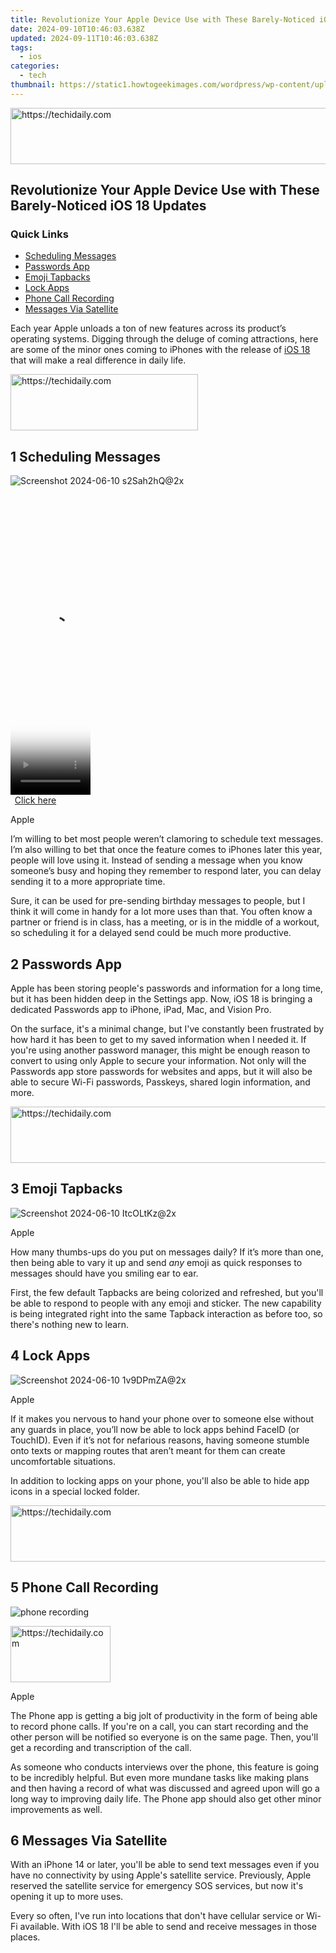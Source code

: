 ```yaml
---
title: Revolutionize Your Apple Device Use with These Barely-Noticed iOS 18 Updates
date: 2024-09-10T10:46:03.638Z
updated: 2024-09-11T10:46:03.638Z
tags:
  - ios
categories:
  - tech
thumbnail: https://static1.howtogeekimages.com/wordpress/wp-content/uploads/2024/06/an-iphone-with-the-wwdc-24-logo-in-the-background-and-an-ios-18-icon.jpg
---
```






<!-- affiliate ads begin -->
<a href="https://appsumo.8odi.net/c/5597632/2128842/7443" target="_top" id="2128842">
  <img src="//a.impactradius-go.com/display-ad/7443-2128842" border="0" alt="https://techidaily.com" width="600" height="90"/>
</a>
<img height="0" width="0" src="https://appsumo.8odi.net/i/5597632/2128842/7443" style="position:absolute;visibility:hidden;" border="0" />
<!-- affiliate ads end -->




## Revolutionize Your Apple Device Use with These Barely-Noticed iOS 18 Updates

### Quick Links

* [Scheduling Messages](https://youtube-tips.techidaily.com/arch-of-success-pivotal-youtube-gatherings-after-vidcon/)
* [Passwords App](https://youtube-blog.techidaily.com/ed-cultivate-creativity-20plus-inspiring-youtube-concepts-for-2024/)
* [Emoji Tapbacks](https://android-pokemon-go.techidaily.com/in-2024-how-to-get-the-dragon-scale-and-evolution-enabled-pokemon-on-itel-a60s-drfone-by-drfone-virtual-android/)
* [Lock Apps](https://vp-tips.techidaily.com/updated-in-2024-gratis-commerce-driven-presentation-templates-ideas/)
* [Phone Call Recording](https://facebook-record-videos.techidaily.com/updated-the-ultimate-thumbnails-guide-what-size-yields-success/)
* [Messages Via Satellite](https://some-skills.techidaily.com/ultimate-guide-the-art-of-background-music-for-video-unboxing-for-2024/)

 Each year Apple unloads a ton of new features across its product’s operating systems. Digging through the deluge of coming attractions, here are some of the minor ones coming to iPhones with the release of [iOS 18](https://snapchat-videos.techidaily.com/new-convenient-tutorial-snapchat-installation-macos-style/) that will make a real difference in daily life.





<!-- affiliate ads begin -->
<a href="https://aligracehair.sjv.io/c/5597632/2115946/19272" target="_top" id="2115946">
  <img src="//a.impactradius-go.com/display-ad/19272-2115946" border="0" alt="https://techidaily.com" width="300" height="90"/>
</a>
<img height="0" width="0" src="https://aligracehair.sjv.io/i/5597632/2115946/19272" style="position:absolute;visibility:hidden;" border="0" />
<!-- affiliate ads end -->




## 1  Scheduling Messages 

![Screenshot 2024-06-10 s2Sah2hQ@2x](https://static1.howtogeekimages.com/wordpress/wp-content/uploads/2024/06/screenshot-2024-06-10-s2sah2hq-2x.png) 





<!-- affiliate ads begin -->
<span id="1975658">
					<video width="128" height="480" style="cursor:pointer"
           poster="//a.impactradius-go.com/display-clicktoplayimage/1975658.png"
           onclick="if(!this.playClicked){this.play();this.setAttribute('controls',true);this.playClicked=true;}">
	   <source src="//a.impactradius-go.com/display-ad/22993-1975658">
	   <img src="//a.impactradius-go.com/display-clicktoplayimage/1975658.png" style="border: none; height: 100%; width: 100%; object-fit: contain">
	</video>
	<div style="width:80px;text-align:center"><a href="javascript:window.open(decodeURIComponent('https%3A%2F%2Fhomestyler.sjv.io%2Fc%2F5597632%2F1975658%2F22993'), '_blank');void(0);">Click here</a></div>
</span>
<img height="0" width="0" src="https://imp.pxf.io/i/5597632/1975658/22993" style="position:absolute;visibility:hidden;" border="0" />
<!-- affiliate ads end -->




Apple

 I’m willing to bet most people weren’t clamoring to schedule text messages. I’m also willing to bet that once the feature comes to iPhones later this year, people will love using it. Instead of sending a message when you know someone’s busy and hoping they remember to respond later, you can delay sending it to a more appropriate time.

 Sure, it can be used for pre-sending birthday messages to people, but I think it will come in handy for a lot more uses than that. You often know a partner or friend is in class, has a meeting, or is in the middle of a workout, so scheduling it for a delayed send could be much more productive.

## 2  Passwords App 

 Apple has been storing people's passwords and information for a long time, but it has been hidden deep in the Settings app. Now, iOS 18 is bringing a dedicated Passwords app to iPhone, iPad, Mac, and Vision Pro.

 On the surface, it's a minimal change, but I've constantly been frustrated by how hard it has been to get to my saved information when I needed it. If you're using another password manager, this might be enough reason to convert to using only Apple to secure your information. Not only will the Passwords app store passwords for websites and apps, but it will also be able to secure Wi-Fi passwords, Passkeys, shared login information, and more.





<!-- affiliate ads begin -->
<a href="https://unicoeye.pxf.io/c/5597632/2134236/18498" target="_top" id="2134236">
  <img src="//a.impactradius-go.com/display-ad/18498-2134236" border="0" alt="https://techidaily.com" width="728" height="90"/>
</a>
<img height="0" width="0" src="https://unicoeye.pxf.io/i/5597632/2134236/18498" style="position:absolute;visibility:hidden;" border="0" />
<!-- affiliate ads end -->




## 3  Emoji Tapbacks 

![Screenshot 2024-06-10 ItcOLtKz@2x](https://static1.howtogeekimages.com/wordpress/wp-content/uploads/2024/06/screenshot-2024-06-10-itcoltkz-2x.png) 

Apple

 How many thumbs-ups do you put on messages daily? If it’s more than one, then being able to vary it up and send _any_ emoji as quick responses to messages should have you smiling ear to ear.

 First, the few default Tapbacks are being colorized and refreshed, but you'll be able to respond to people with any emoji and sticker. The new capability is being integrated right into the same Tapback interaction as before too, so there's nothing new to learn.

## 4  Lock Apps 

![Screenshot 2024-06-10 1v9DPmZA@2x](https://static1.howtogeekimages.com/wordpress/wp-content/uploads/2024/06/screenshot-2024-06-10-1v9dpmza-2x.png) 

Apple

 If it makes you nervous to hand your phone over to someone else without any guards in place, you’ll now be able to lock apps behind FaceID (or TouchID). Even if it’s not for nefarious reasons, having someone stumble onto texts or mapping routes that aren’t meant for them can create uncomfortable situations.

 In addition to locking apps on your phone, you'll also be able to hide app icons in a special locked folder.





<!-- affiliate ads begin -->
<a href="https://appsumo.8odi.net/c/5597632/2130874/7443" target="_top" id="2130874">
  <img src="//a.impactradius-go.com/display-ad/7443-2130874" border="0" alt="https://techidaily.com" width="728" height="90"/>
</a>
<img height="0" width="0" src="https://appsumo.8odi.net/i/5597632/2130874/7443" style="position:absolute;visibility:hidden;" border="0" />
<!-- affiliate ads end -->




## 5  Phone Call Recording 

![phone recording](https://static1.howtogeekimages.com/wordpress/wp-content/uploads/2024/06/phone-recording.jpg) 





<!-- affiliate ads begin -->
<a href="https://aligracehair.sjv.io/c/5597632/2135352/19272" target="_top" id="2135352">
  <img src="//a.impactradius-go.com/display-ad/19272-2135352" border="0" alt="https://techidaily.com" width="160" height="90"/>
</a>
<img height="0" width="0" src="https://aligracehair.sjv.io/i/5597632/2135352/19272" style="position:absolute;visibility:hidden;" border="0" />
<!-- affiliate ads end -->




Apple

 The Phone app is getting a big jolt of productivity in the form of being able to record phone calls. If you're on a call, you can start recording and the other person will be notified so everyone is on the same page. Then, you'll get a recording and transcription of the call.

 As someone who conducts interviews over the phone, this feature is going to be incredibly helpful. But even more mundane tasks like making plans and then having a record of what was discussed and agreed upon will go a long way to improving daily life. The Phone app should also get other minor improvements as well.

## 6  Messages Via Satellite 

 With an iPhone 14 or later, you'll be able to send text messages even if you have no connectivity by using Apple's satellite service. Previously, Apple reserved the satellite service for emergency SOS services, but now it's opening it up to more uses.

 Every so often, I've run into locations that don't have cellular service or Wi-Fi available. With iOS 18 I'll be able to send and receive messages in those places.

<ins class="adsbygoogle"
     style="display:block"
     data-ad-format="autorelaxed"
     data-ad-client="ca-pub-7571918770474297"
     data-ad-slot="1223367746"></ins>



<ins class="adsbygoogle"
     style="display:block"
     data-ad-client="ca-pub-7571918770474297"
     data-ad-slot="8358498916"
     data-ad-format="auto"
     data-full-width-responsive="true"></ins>










